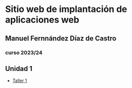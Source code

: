 # Sitio web de implantación de aplicaciones web
## Manuel Fernnández Díaz de Castro
### curso 2023/24

## Unidad 1
- [Taller 1](Unidad1/taller1.md)
